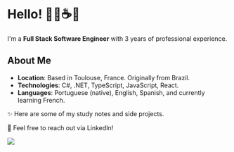 # Hello! 👋🌸☕️🌿

I'm a **Full Stack Software Engineer** with 3 years of professional experience.

## About Me

- **Location**: Based in Toulouse, France. Originally from Brazil.
- **Technologies**: C#, .NET, TypeScript, JavaScript, React.
- **Languages**: Portuguese (native), English, Spanish, and currently learning French.

✨ Here are some of my study notes and side projects.

📩 Feel free to reach out via LinkedIn!  
<div style="display: inline_block">
<a href="https://www.linkedin.com/in/lorenlimamartins/"><img src="https://img.shields.io/badge/LinkedIn-0077B5?style=for-the-badge&logo=linkedin&logoColor=white"></a>
</div>
